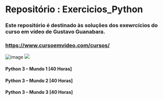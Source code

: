 # Repositório : Exercicios_Python 

### Este repositório é destinado às soluções dos exewrcícios do curso em vídeo de Gustavo Guanabara.
### https://www.cursoemvideo.com/cursos/

![image](https://www.cursoemvideo.com/wp-content/uploads/2019/08/cursoemvideo-logo.png)
<img src="https://www.cursoemvideo.com/wp-content/uploads/2019/08/cursoemvideo-logo.png" />



#### Python 3 – Mundo 1 [40 Horas]
#### Python 3 – Mundo 2 [40 Horas]
#### Python 3 – Mundo 3 [40 Horas]


